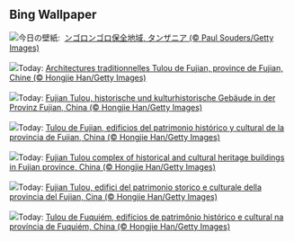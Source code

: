## Bing Wallpaper
![](https://www.bing.com/th?id=OHR.CheetahRain_JA-JP5165159755_UHD.jpg&w=1000)今日の壁紙: &nbsp;[ンゴロンゴロ保全地域, タンザニア  (© Paul Souders/Getty Images)](https://www.bing.com/th?id=OHR.CheetahRain_JA-JP5165159755_UHD.jpg)
<br><br/>
![](https://www.bing.com/th?id=OHR.TulouFujian_FR-FR9745511197_UHD.jpg&w=1000)Today: [Architectures traditionnelles Tulou de Fujian, province de Fujian, Chine (© Hongjie Han/Getty Images)](https://www.bing.com/th?id=OHR.TulouFujian_FR-FR9745511197_UHD.jpg)
<br><br/>
![](https://www.bing.com/th?id=OHR.TulouFujian_DE-DE2936952275_UHD.jpg&w=1000)Today: [Fujian Tulou, historische und kulturhistorische Gebäude in der Provinz Fujian, China (© Hongjie Han/Getty Images)](https://www.bing.com/th?id=OHR.TulouFujian_DE-DE2936952275_UHD.jpg)
<br><br/>
![](https://www.bing.com/th?id=OHR.TulouFujian_ES-ES2621683417_UHD.jpg&w=1000)Today: [Tulou de Fujian, edificios del patrimonio histórico y cultural de la provincia de Fujian, China (© Hongjie Han/Getty Images)](https://www.bing.com/th?id=OHR.TulouFujian_ES-ES2621683417_UHD.jpg)
<br><br/>
![](https://www.bing.com/th?id=OHR.TulouFujian_EN-GB5628876331_UHD.jpg&w=1000)Today: [Fujian Tulou complex of historical and cultural heritage buildings in Fujian province, China (© Hongjie Han/Getty Images)](https://www.bing.com/th?id=OHR.TulouFujian_EN-GB5628876331_UHD.jpg)
<br><br/>
![](https://www.bing.com/th?id=OHR.TulouFujian_IT-IT7939512907_UHD.jpg&w=1000)Today: [Fujian Tulou, edifici del patrimonio storico e culturale della provincia del Fujian, Cina (© Hongjie Han/Getty Images)](https://www.bing.com/th?id=OHR.TulouFujian_IT-IT7939512907_UHD.jpg)
<br><br/>
![](https://www.bing.com/th?id=OHR.TulouFujian_PT-BR4910373349_UHD.jpg&w=1000)Today: [Tulou de Fuquiém, edifícios de patrimônio histórico e cultural na província de Fuquiém, China (© Hongjie Han/Getty Images)](https://www.bing.com/th?id=OHR.TulouFujian_PT-BR4910373349_UHD.jpg)
<br><br/>
